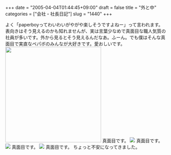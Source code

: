 +++
date = "2005-04-04T01:44:45+09:00"
draft = false
title = "外と中"
categories = ["会社・社長日記"]
slug = "1440"
+++

よく「paperboyってわいわいがやがや楽しそうですよねー」って言われます。表向きはそう見えるのかも知れませんが、実は言葉少なめで真面目な職人気質の社員が多いです。外から見るとそう見えるんだなあ。ふーん。でも僕はそんな真面目で実直なペパボのみんなが大好きです。愛おしいです。
<img src="./?image=4145" width="300">
真面目です。
<img src="./?image=4141">
真面目です。
<img src="./?image=4060">
真面目です。
<img src="./?image=4015">
真面目です。
ちょっと不安になってきました。
